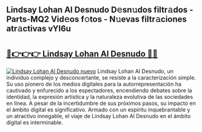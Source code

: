 ## Lindsay Lohan Al Desnudo D𝚎sn𝚞dos filtr𝚊dos - Parts-MQ2 Vid𝚎os f𝚘tos - N𝚞evas filtr𝚊ciones atr𝚊ctivas vYI6u

# <h2><a href="http://mb0ozm.tromn.icu/?c=Lindsay+Lohan+Al+Desnudo">🔗👉👉👉 Lindsay Lohan Al Desnudo 🔗🔗</a></h2>

[![Lindsay Lohan Al Desnudo nuevo](https://i.imgur.com/pEAQMta.gif)](http://mb0ozm.tromn.icu/?c=Lindsay+Lohan+Al+Desnudo)
Lindsay Lohan Al Desnudo, un individuo complejo y desconcertante, se resiste a la caracterización simple. Su uso pionero de los medios digitales para la autorrepresentación ha cautivado y enfurecido a los espectadores, encendiendo debates sobre la identidad, la expresión artística y la naturaleza evolutiva de las sociedades en línea. A pesar de la incertidumbre de sus próximos pasos, su impacto en el ámbito digital es significativo. Armado con un espíritu inquebrantable y un atractivo innegable, el viaje de Lindsay Lohan Al Desnudo en el ámbito digital es interminable.
